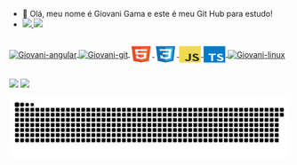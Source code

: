 - 👋 Olá, meu nome é Giovani Gama e este é meu Git Hub para estudo!
- <div>
  <a href="https://github.com/GiovaniGamaData">
  <img height="180em" src="https://github-readme-stats.vercel.app/api?username=GiovaniGamaData&show_icons=true&theme=dark&include_all_commits=true&count_private=true"/>
  <img height="180em" src="https://github-readme-stats.vercel.app/api/top-langs/?username=GiovaniGamaData&layout=compact&langs_count=7&theme=dark"/>
</div>
<div style="display: inline_block"><br>
  <img align="center" alt="Giovani-angular" height="30" width="40" src="https://cdn.jsdelivr.net/gh/devicons/devicon/icons/angularjs/angularjs-plain.svg" />
  <img align="center" alt="Giovani-git" height="30" width="40" src="https://cdn.jsdelivr.net/gh/devicons/devicon/icons/git/git-original.svg" />
  <img align="center" alt="Giovani-html" height="30" width="40" src="https://raw.githubusercontent.com/devicons/devicon/master/icons/html5/html5-original.svg">
  <img align="center" alt="Giovani-css" height="30" width="40" src="https://raw.githubusercontent.com/devicons/devicon/master/icons/css3/css3-original.svg">
  <img align="center" alt="Giovani-Js" height="30" width="40" src="https://raw.githubusercontent.com/devicons/devicon/master/icons/javascript/javascript-original.svg">
  <img align="center" alt="Giovani-ts" height="30" width="40" src="https://raw.githubusercontent.com/devicons/devicon/master/icons/typescript/typescript-original.svg">
  <img align="center" alt="Giovani-linux" height="30" width="40" src="https://cdn.jsdelivr.net/gh/devicons/devicon/icons/linux/linux-original.svg" />
</div>
  
  ##
 
<div> 
  <a href="https://www.instagram.com/giovani_gama2/" target="_blank"><img src="https://img.shields.io/badge/-Instagram-%23E4405F?style=for-the-badge&logo=instagram&logoColor=white" target="_blank"></a>
  <a href="https://www.linkedin.com/in/giovani-gama/" target="_blank"><img src="https://img.shields.io/badge/-LinkedIn-%230077B5?style=for-the-badge&logo=linkedin&logoColor=white" target="_blank"></a> 
 
  ![Snake animation](https://github.com/GiovaniGamaData/GiovaniGamaData/blob/output/github-contribution-grid-snake.svg)
 
</div>

